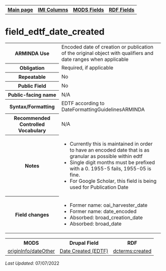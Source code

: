 <!DOCTYPE html>
<html>

<body>
<table style="width:100%">
  <tr>
    <th><a href="index.md">Main page</a></th>
	<th><a href="IMI.md">IMI Columns</a></th>
    <th><a href="MODS.md">MODS Fields</a></th>
    <th><a href="RDF.md">RDF Fields</a></th>
  </tr>
</table>

<h1>field_edtf_date_created</h1>
<table>
<tr>
	<th>ARMINDA Use</th>
	<td>Encoded date of creation or publication of the original object with qualifiers and date ranges when applicable</td>
</tr>
<tr>
	<th>Obligation</th>
	<td>Required, if applicable</td>
</tr>
<tr>
	<th>Repeatable</th>
	<td>No</td>
</tr>
<tr>
	<th>Public Field</th>
	<td>No</td>
</tr>
<tr>
	<th>Public-facing name</th>
	<td>N/A</td>
</tr>
<tr>
	<th>Syntax/Formatting</th>
	<td>EDTF according to DateFormattingGuidelinesARMINDA</td>
</tr>
<tr>
	<th>Recommended Controlled Vocabulary</th>
	<td>N/A</td>
</tr>
<tr>
	<th>Notes</th>
	<td>
		<ul>
			<li>Currently this is maintained in order to have an encoded date that is as granular as possible within edtf</li>
			<li>Single digit months must be prefixed with a 0. 1955-5 fails, 1955-05 is fine.</li>
			<li>For Google Scholar, this field is being used for Publication Date</li>
		</ul>
	</td>
</tr>
<tr>
	<th>Field changes</th>
	<td>
		<ul>
		<li>Former name: oai_harvester_date</li>
		<li>Former name: date_encoded</li>
		<li>Absorbed: broad_creation_date</li>
		<li>Absorbed: broad_date</li>
		</ul>
	</td>
</tr>
</table>
<table>
	<tr>
		<th>MODS</th>
		<th>Drupal Field</th>
		<th>RDF</th>
	</tr>
	<tr>
		<td><a href="mods.originInfo_dateOther.md">originInfo/dateOther</a></td> 
		<td><a href="DrupalFields.md#Date">Date Created (EDTF)</a></td>
		<td><a href="rdf.dcterms.created.md">dcterms:created</a></td>
	</tr>
</table>
<p><i>Last Updated: </i>07/07/2022</p>
</body>
</html>
